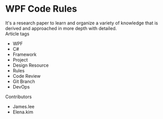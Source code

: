<publicarticle>
  <h1>WPF Code Rules</h1>
  <div class="desc">It's a research paper to learn and organize a variety of knowledge that is derived and approached in more depth with detailed.</div>
  <div class="head">Article tags</div>
    <ul class="tags">
      <li>WPF</li>
      <li>C#</li>
      <li>Framework</li>
      <li>Project</li>
      <li>Design Resource</li>
      <li>Rules</li>
      <li>Code Review</li>
      <li>Git Branch</li>
      <li>DevOps</li>
    </ul>
    <div class="head">Contributors</div>
    <div class="writer">
      <ul>
        <li>James.lee</li>
        <li>Elena.kim</li>
      </ul>
    </div>
<publicarticle>
